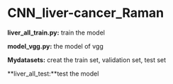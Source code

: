 # CNN_liver-cancer_Raman

**liver_all_train.py:** train the model

**model_vgg.py:** the model of vgg

**Mydatasets:** creat the train set, validation set, test set

**liver_all_test:**test the model

